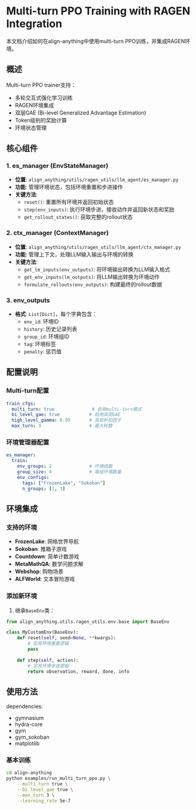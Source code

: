 # Multi-turn PPO Training with RAGEN Integration

本文档介绍如何在align-anything中使用multi-turn PPO训练，并集成RAGEN环境。

## 概述

Multi-turn PPO trainer支持：
- 多轮交互式强化学习训练
- RAGEN环境集成
- 双层GAE (Bi-level Generalized Advantage Estimation)
- Token级别的奖励计算
- 环境状态管理

## 核心组件

### 1. es_manager (EnvStateManager)
- **位置**: `align_anything/utils/ragen_utils/llm_agent/es_manager.py`
- **功能**: 管理环境状态，包括环境重置和步进操作
- **关键方法**:
  - `reset()`: 重置所有环境并返回初始状态
  - `step(env_inputs)`: 执行环境步进，接收动作并返回新状态和奖励
  - `get_rollout_states()`: 获取完整的rollout状态

### 2. ctx_manager (ContextManager)  
- **位置**: `align_anything/utils/ragen_utils/llm_agent/ctx_manager.py`
- **功能**: 管理上下文，处理LLM输入输出与环境的转换
- **关键方法**:
  - `get_lm_inputs(env_outputs)`: 将环境输出转换为LLM输入格式
  - `get_env_inputs(lm_outputs)`: 将LLM输出转换为环境动作
  - `formulate_rollouts(env_outputs)`: 构建最终的rollout数据

### 3. env_outputs
- **格式**: `List[Dict]`，每个字典包含：
  - `env_id`: 环境ID
  - `history`: 历史记录列表
  - `group_id`: 环境组ID
  - `tag`: 环境标签
  - `penalty`: 惩罚值

## 配置说明

### Multi-turn配置
```yaml
train_cfgs:
  multi_turn: true              # 启用multi-turn模式
  bi_level_gae: true           # 启用双层GAE
  high_level_gamma: 0.95       # 高层折扣因子
  max_turn: 3                  # 最大轮数
```

### 环境管理器配置
```yaml
es_manager:
  train:
    env_groups: 2              # 环境组数
    group_size: 4              # 每组环境数量
    env_configs:
      tags: ["FrozenLake", "Sokoban"]
      n_groups: [1, 1]
```

## 环境集成

### 支持的环境
- **FrozenLake**: 网格世界导航
- **Sokoban**: 推箱子游戏
- **Countdown**: 简单计数游戏
- **MetaMathQA**: 数学问题求解
- **Webshop**: 购物场景
- **ALFWorld**: 文本冒险游戏

### 添加新环境

1. 继承`BaseEnv`类：
```python
from align_anything.utils.ragen_utils.env.base import BaseEnv

class MyCustomEnv(BaseEnv):
    def reset(self, seed=None, **kwargs):
        # 实现环境重置逻辑
        pass
    
    def step(self, action):
        # 实现环境步进逻辑
        return observation, reward, done, info
```

## 使用方法

dependencies:
- gymnasium
- hydra-core
- gym
- gym_sokoban
- matplotlib

### 基本训练
```bash
cd align-anything
python examples/run_multi_turn_ppo.py \
    --multi_turn true \
    --bi_level_gae true \
    --max_turn 3 \
    --learning_rate 5e-7
```
